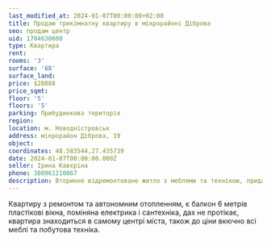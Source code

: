 ```yaml
---
last_modified_at: 2024-01-07T00:00:00+02:00
title: Продаю трикімнатну квартиру в мікрорайоні Діброва
seo: продам центр
uid: 1704630600
type: Квартира
rent:
rooms: '3'
surface: '68'
surface_land:
price: $28888
price_sqmt:
floor: '5'
floors: '5'
parking: Прибудинкова територія
region:
location: м. Новодністровськ
address: мікрорайон Діброва, 19
object:
coordinates: 48.583544,27.435739
date: 2024-01-07T00:00:00.000Z
seller: Ірина Кавєріна
phone: 380961210067
description: Вторинне відремонтоване житло з меблями та технікою, придатне для проживання
---
```


Квартиру з ремонтом та автономним отопленням, є балкон 6 метрів пластікові вікна, поміняна електрика і сантехніка, дах не протікає, квартира знаходиться в самому центрі міста, також до ціни вкючно всі меблі та побутова техніка.
